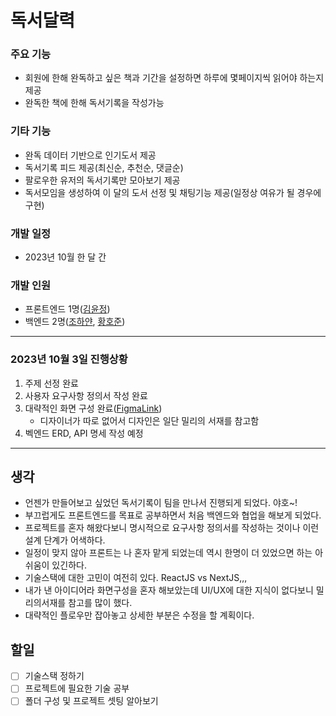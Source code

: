 # 독서달력

### 주요 기능

- 회원에 한해 완독하고 싶은 책과 기간을 설정하면 하루에 몇페이지씩 읽어야 하는지 제공
- 완독한 책에 한해 독서기록을 작성가능

### 기타 기능

- 완독 데이터 기반으로 인기도서 제공
- 독서기록 피드 제공(최신순, 추천순, 댓글순)
- 팔로우한 유저의 독서기록만 모아보기 제공
- 독서모임을 생성하여 이 달의 도서 선정 및 채팅기능 제공(일정상 여유가 될 경우에 구현)

### 개발 일정

- 2023년 10월 한 달 간

### 개발 인원

- 프론트엔드 1명([김윤정](https://github.com/codekyz))
- 백엔드 2명([조하얀](https://github.com/cwhite723), [황호준](https://github.com/hwanghojun))

---

### 2023년 10월 3일 진행상황

1. 주제 선정 완료
2. 사용자 요구사항 정의서 작성 완료
3. 대략적인 화면 구성 완료([FigmaLink](https://www.figma.com/file/EmsDX64lj8Nhq9IImEl5Yy/독서기록?type=design&node-id=0%3A1&mode=design&t=bZy4yZrtAjsKcRax-1))
   - 디자이너가 따로 없어서 디자인은 일단 밀리의 서재를 참고함
4. 벡엔드 ERD, API 명세 작성 예정

---

## 생각

- 언젠가 만들어보고 싶었던 독서기록이 팀을 만나서 진행되게 되었다. 야호~!
- 부끄럽게도 프론트엔드를 목표로 공부하면서 처음 백엔드와 협업을 해보게 되었다.
- 프로젝트를 혼자 해왔다보니 명시적으로 요구사항 정의서를 작성하는 것이나 이런 설계 단계가 어색하다.
- 일정이 맞지 않아 프론트는 나 혼자 맡게 되었는데 역시 한명이 더 있었으면 하는 아쉬움이 있긴하다.
- 기술스택에 대한 고민이 여전히 있다. ReactJS vs NextJS,,,
- 내가 낸 아이디어라 화면구성을 혼자 해보았는데 UI/UX에 대한 지식이 없다보니 밀리의서재를 참고를 많이 했다.
- 대략적인 플로우만 잡아놓고 상세한 부분은 수정을 할 계획이다.

## 할일

- [ ] 기술스택 정하기
- [ ] 프로젝트에 필요한 기술 공부
- [ ] 폴더 구성 및 프로젝트 셋팅 알아보기
